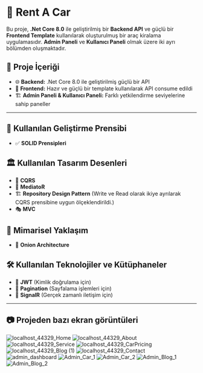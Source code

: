 # 🚀 Rent A Car

Bu proje, **.Net Core 8.0** ile geliştirilmiş bir **Backend API** ve güçlü bir **Frontend Template** kullanılarak oluşturulmuş bir araç kiralama uygulamasıdır. **Admin Paneli** ve **Kullanıcı Paneli** olmak üzere iki ayrı bölümden oluşmaktadır.

## 📌 Proje İçeriği
- 🌐 **Backend:** .Net Core 8.0 ile geliştirilmiş güçlü bir API
- 🎨 **Frontend:** Hazır ve güçlü bir template kullanılarak API consume edildi
- 🏗️ **Admin Paneli & Kullanıcı Paneli:** Farklı yetkilendirme seviyelerine sahip paneller

---

## 🎯 Kullanılan Geliştirme Prensibi
- ✅ **SOLID Prensipleri**

## 🏛️ Kullanılan Tasarım Desenleri
- 🔄 **CQRS**
- 📨 **MediatoR**
- 🏗️ **Repository Design Pattern** (Write ve Read olarak ikiye ayrılarak CQRS prensibine uygun ölçeklendirildi.)
- 🎭 **MVC**

## 🏢 Mimarisel Yaklaşım
- 🧅 **Onion Architecture**

## 🛠️ Kullanılan Teknolojiler ve Kütüphaneler
- 🔑 **JWT** (Kimlik doğrulama için)
- 📄 **Pagination** (Sayfalama işlemleri için)
- 📡 **SignalR** (Gerçek zamanlı iletişim için)

---

## :camera: Projeden bazı ekran görüntüleri
![localhost_44329_Home](https://github.com/user-attachments/assets/05e76ff0-94a2-4e32-8c9d-09aeb9114194)
![localhost_44329_About](https://github.com/user-attachments/assets/00671860-0e6c-41aa-8c3c-fb05a94dd5e4)
![localhost_44329_Service](https://github.com/user-attachments/assets/99fb9190-3c41-4777-adfa-399b5f203ff2)
![localhost_44329_CarPricing](https://github.com/user-attachments/assets/ecec622b-0da2-4bce-8024-2978c55a0773)
![localhost_44329_Blog (1)](https://github.com/user-attachments/assets/ea890a04-2057-426f-a89c-97c134961ec9)
![localhost_44329_Contact](https://github.com/user-attachments/assets/ddd0d246-220e-4853-a697-c15633332f64)
![admin_dashboard](https://github.com/user-attachments/assets/0b0689bd-9920-4d83-b1d5-7c55be9c041d)
![Admin_Car_1](https://github.com/user-attachments/assets/5ca134d7-616f-401e-a70b-c9e08639e464)
![Admin_Car_2](https://github.com/user-attachments/assets/bff859ac-c2c9-43d0-9e69-2b277e54a18a)
![Admin_Blog_1](https://github.com/user-attachments/assets/b8f07366-8e8e-402d-897f-3366bab42d00)
![Admin_Blog_2](https://github.com/user-attachments/assets/af2f2017-9ed8-43ad-866e-02cee6e42647)

